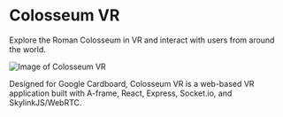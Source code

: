# Colosseum VR

Explore the Roman Colosseum in VR and interact with users from around the world.

![Image of Colosseum VR](https://cloud.githubusercontent.com/assets/17284403/18498509/c13ca410-79eb-11e6-824e-1d53abe928c2.png)

Designed for Google Cardboard, Colosseum VR is a web-based VR application built with A-frame, React, Express, Socket.io, and SkylinkJS/WebRTC.





